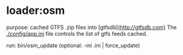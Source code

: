 loader:osm
==========

purpose: cached GTFS .zip files into [gtfsdb](http://gtfsdb.com}
         The [./config/app.ini](../../../config/app.ini) file controls the list of gtfs feeds cached.

run: bin/osm_update (optional: -ini <name>.ini | force_update)